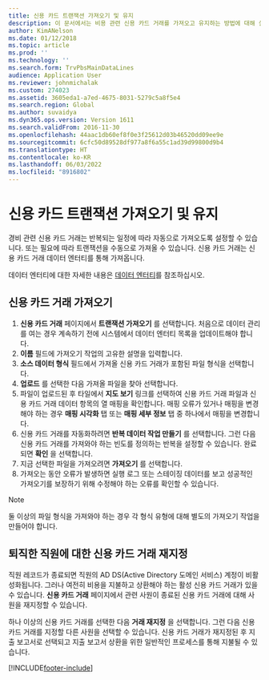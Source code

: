 ```yaml
---
title: 신용 카드 트랜잭션 가져오기 및 유지
description: 이 문서에서는 비용 관련 신용 카드 거래를 가져오고 유지하는 방법에 대해 설명합니다. 이러한 트랜잭션은 반복 일정에 따라 자동으로 가져오도록 설정하거나 필요에 따라 수동으로 가져올 수 있습니다.
author: KimANelson
ms.date: 01/12/2018
ms.topic: article
ms.prod: ''
ms.technology: ''
ms.search.form: TrvPbsMainDataLines
audience: Application User
ms.reviewer: johnmichalak
ms.custom: 274023
ms.assetid: 3605eda1-a7ed-4675-8031-5279c5a8f5e4
ms.search.region: Global
ms.author: suvaidya
ms.dyn365.ops.version: Version 1611
ms.search.validFrom: 2016-11-30
ms.openlocfilehash: 44aac1db60ef8f0e3f25612d03b46520dd09ee9e
ms.sourcegitcommit: 6cfc50d89528df977a8f6a55c1ad39d99800d9b4
ms.translationtype: HT
ms.contentlocale: ko-KR
ms.lasthandoff: 06/03/2022
ms.locfileid: "8916802"
---
```

# <a name="import-and-maintain-credit-card-transactions"></a>신용 카드 트랜잭션 가져오기 및 유지

경비 관련 신용 카드 거래는 반복되는 일정에 따라 자동으로 가져오도록 설정할 수 있습니다. 또는 필요에 따라 트랜잭션을 수동으로 가져올 수 있습니다. 신용 카드 거래는 신용 카드 거래 데이터 엔터티를 통해 가져옵니다.

데이터 엔터티에 대한 자세한 내용은 [데이터 엔터티](/dynamics365/fin-ops-core/dev-itpro/data-entities/data-entities)를 참조하십시오.

## <a name="import-credit-card-transactions"></a>신용 카드 거래 가져오기

1. **신용 카드 거래** 페이지에서 **트랜잭션 가져오기** 를 선택합니다. 처음으로 데이터 관리를 여는 경우 계속하기 전에 시스템에서 데이터 엔터티 목록을 업데이트해야 합니다.
2. **이름** 필드에 가져오기 작업의 고유한 설명을 입력합니다.
3. **소스 데이터 형식** 필드에서 가져올 신용 카드 거래가 포함된 파일 형식을 선택합니다.
4. **업로드** 를 선택한 다음 가져올 파일을 찾아 선택합니다.
5. 파일이 업로드된 후 타일에서 **지도 보기** 링크를 선택하여 신용 카드 거래 파일과 신용 카드 거래 데이터 항목의 열 매핑을 확인합니다. 매핑 오류가 있거나 매핑을 변경해야 하는 경우 **매핑 시각화** 탭 또는 **매핑 세부 정보** 탭 중 하나에서 매핑을 변경합니다.
6. 신용 카드 거래를 자동화하려면 **반복 데이터 작업 만들기** 를 선택합니다. 그런 다음 신용 카드 거래를 가져와야 하는 빈도를 정의하는 반복을 설정할 수 있습니다. 완료되면 **확인** 을 선택합니다.
7. 지금 선택한 파일을 가져오려면 **가져오기** 를 선택합니다.
8. 가져오는 동안 오류가 발생하면 실행 로그 또는 스테이징 데이터를 보고 성공적인 가져오기를 보장하기 위해 수정해야 하는 오류를 확인할 수 있습니다.

> [!NOTE]
> 둘 이상의 파일 형식을 가져와야 하는 경우 각 형식 유형에 대해 별도의 가져오기 작업을 만들어야 합니다.

## <a name="reassign-the-credit-card-transactions-for-terminated-employees"></a>퇴직한 직원에 대한 신용 카드 거래 재지정

직원 레코드가 종료되면 직원의 AD DS(Active Directory 도메인 서비스) 계정이 비활성화됩니다. 그러나 여전히 비용을 지불하고 상환해야 하는 활성 신용 카드 거래가 있을 수 있습니다. **신용 카드 거래** 페이지에서 관련 사원이 종료된 신용 카드 거래에 대해 사원을 재지정할 수 있습니다.

하나 이상의 신용 카드 거래를 선택한 다음 **거래 재지정** 을 선택합니다. 그런 다음 신용 카드 거래를 지정할 다른 사원을 선택할 수 있습니다. 신용 카드 거래가 재지정된 후 지출 보고서로 선택되고 지출 보고서 상환을 위한 일반적인 프로세스를 통해 지불될 수 있습니다.


[!INCLUDE[footer-include](../includes/footer-banner.md)]